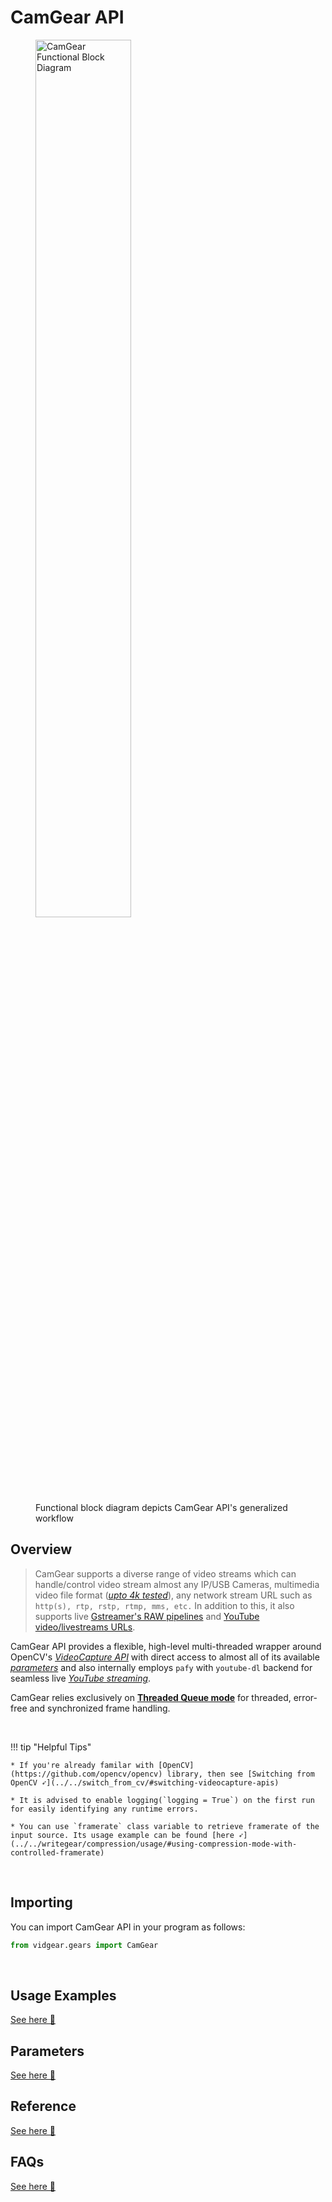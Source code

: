 <!--
===============================================
vidgear library source-code is deployed under the Apache 2.0 License:

Copyright (c) 2019-2020 Abhishek Thakur(@abhiTronix) <abhi.una12@gmail.com>

Licensed under the Apache License, Version 2.0 (the "License");
you may not use this file except in compliance with the License.
You may obtain a copy of the License at

   http://www.apache.org/licenses/LICENSE-2.0

Unless required by applicable law or agreed to in writing, software
distributed under the License is distributed on an "AS IS" BASIS,
WITHOUT WARRANTIES OR CONDITIONS OF ANY KIND, either express or implied.
See the License for the specific language governing permissions and
limitations under the License.
===============================================
-->

# CamGear API 

<figure>
  <img src="../../../assets/images/camgear.png" alt="CamGear Functional Block Diagram" loading="lazy" width="60%"/>
  <figcaption>Functional block diagram depicts CamGear API's generalized workflow</figcaption>
</figure>

## Overview

> CamGear supports a diverse range of video streams which can handle/control video stream almost any IP/USB Cameras,  multimedia video file format ([_upto 4k tested_](https://github.com/abhiTronix/vidgear/blob/62f32ad6663c871ec6aa4890ca1b55cd1286511a/vidgear/tests/benchmark_tests/test_benchmark_playback.py#L31-L71)), any network stream URL such as `http(s), rtp, rstp, rtmp, mms, etc.` In addition to this, it also supports live [Gstreamer's RAW pipelines](https://gstreamer.freedesktop.org/documentation/frequently-asked-questions/using.html) and [YouTube video/livestreams URLs](../usage/#using-camgear-with-youtube-videos).

CamGear API provides a flexible, high-level multi-threaded wrapper around OpenCV's *[VideoCapture API](https://docs.opencv.org/master/d8/dfe/classcv_1_1VideoCapture.html#a57c0e81e83e60f36c83027dc2a188e80)* with direct access to almost all of its available [*parameters*](../advanced/source_params/) and also internally employs `pafy` with `youtube-dl` backend for seamless live [*YouTube streaming*](../usage/#using-camgear-with-youtube-videos). 

CamGear relies exclusively on [**Threaded Queue mode**](../../../bonus/TQM/) for threaded, error-free and synchronized frame handling.

&thinsp; 

!!! tip "Helpful Tips"

	* If you're already familar with [OpenCV](https://github.com/opencv/opencv) library, then see [Switching from OpenCV ➶](../../switch_from_cv/#switching-videocapture-apis)

	* It is advised to enable logging(`logging = True`) on the first run for easily identifying any runtime errors.

	* You can use `framerate` class variable to retrieve framerate of the input source. Its usage example can be found [here ➶](../../writegear/compression/usage/#using-compression-mode-with-controlled-framerate)


&thinsp; 

## Importing

You can import CamGear API in your program as follows:

```python
from vidgear.gears import CamGear
```

&thinsp;

## Usage Examples

<div class="zoom">
<a href="../usage/">See here 🚀</a>
</div>

## Parameters

<div class="zoom">
<a href="../params/">See here 🚀</a>
</div>

## Reference

<div class="zoom">
<a href="../../../bonus/reference/camgear/">See here 🚀</a>
</div>


## FAQs

<div class="zoom">
<a href="../../../help/camgear_faqs/">See here 🚀</a>
</div>


&thinsp;
